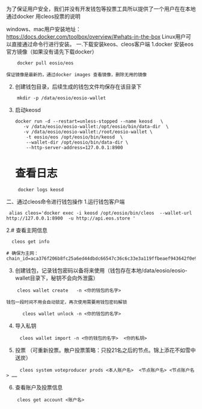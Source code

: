 为了保证用户安全，我们并没有开发钱包等投票工具所以提供了一个用户在在本地通过docker 用cleos投票的说明

windows、mac用户安装地址：https://docs.docker.com/toolbox/overview/#whats-in-the-box
Linux用户可以直接通过命令行进行安装。
一.下载安装keos、cleos客户端
1.docker 安装eos官方镜像（如果没有请先下载docker）
```
    docker pull eosio/eos
```
    保证镜像是最新的，通过docker images 查看镜像，删除无用的镜像

2. 创建钱包目录，后续生成的钱包文件均保存在该目录下
```
    mkdir -p /data/eosio/eosio-wallet
```

3. 启动keosd
   ```
   docker run -d --restart=unless-stopped --name keosd   \
      -v /data/eosio/eosio-wallet:/opt/eosio/bin/data-dir  \
      -v /data/eosio/eosio-wallet:/root/eosio-wallet \
       -t eosio/eos /opt/eosio/bin/keosd  \
       --wallet-dir /opt/eosio/bin/data-dir \
       --http-server-address=127.0.0.1:8900 
   ```
    # 查看日志
    ```
     docker logs keosd
    ```
二、通过cleos命令进行钱包操作
1.运行钱包客户端
   ```
    alias cleos='docker exec -i keosd /opt/eosio/bin/cleos  --wallet-url http://127.0.0.1:8900  -u http://api.eos.store '
   ```
2.# 查看主网信息
   ```
     cleos get info
   ```
    # 确保为主网：     chain_id=aca376f206b8fc25a6ed44dbdc66547c36c6c33e3a119ffbeaef943642f0e906
3. 创建钱包，记录钱包密码以备将来使用（钱包存在本地/data/eosio/eosio-wallet目录下，秘钥不会向外泄露）
```
    cleos wallet create   -n <你的钱包的名字>   
```
    钱包一段时间不用会自动锁定，再次使用需要用钱包密码解锁
```
      cleos wallet unlock -n <你的钱包的名字>
```
4. 导入私钥
```
     cleos wallet import -n <你的钱包的名字>  <你的私钥>
```
5. 投票 （可重新投票。散户投票策略：只投21名之后的节点。锦上添花不如雪中送炭）
```
     cleos system voteproducer prods <本人账户名>  <节点账户名> <节点账户名> ……
```

6. 查看账户及投票信息
```
    cleos get account <账户名> 
```


